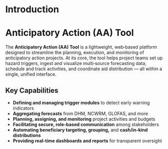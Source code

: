 # Introduction

# Anticipatory Action (AA) Tool

The **Anticipatory Action (AA) Tool** is a lightweight, web‑based platform designed to streamline the planning, execution, and monitoring of anticipatory action projects. At its core, the tool helps project teams set up hazard triggers, ingest and visualize multi‑source forecasting data, schedule and track activities, and coordinate aid distribution — all within a single, unified interface.

## Key Capabilities

- **Defining and managing trigger modules** to detect early warning indicators  
- **Aggregating forecasts** from DHM, NCWRM, GLOFAS, and more  
- **Planning, assigning, and monitoring** project activities and budgets  
- **Facilitating secure, role‑based communication** among stakeholders  
- **Automating beneficiary targeting, grouping,** and **cash/in‑kind distributions**  
- **Providing real‑time dashboards and reports** for transparent oversight  
